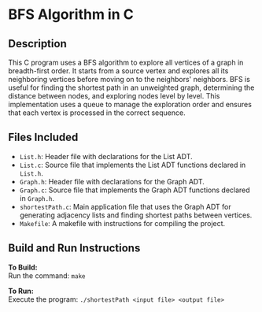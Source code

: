 # BFS Algorithm in C
## Description

This C program uses a BFS algorithm to explore all vertices of a graph in breadth-first order. It starts from a source vertex and explores all its neighboring vertices before moving on to the neighbors' neighbors. BFS is useful for finding the shortest path in an unweighted graph, determining the distance between nodes, and exploring nodes level by level. This implementation uses a queue to manage the exploration order and ensures that each vertex is processed in the correct sequence.

## Files Included

- `List.h`: Header file with declarations for the List ADT.
- `List.c`: Source file that implements the List ADT functions declared in `List.h`.
- `Graph.h`: Header file with declarations for the Graph ADT.
- `Graph.c`: Source file that implements the Graph ADT functions declared in `Graph.h`.
- `shortestPath.c`: Main application file that uses the Graph ADT for generating adjacency lists and finding shortest paths between vertices.
- `Makefile`: A makefile with instructions for compiling the project.

## Build and Run Instructions

**To Build:**  
Run the command: `make`

**To Run:**  
Execute the program: `./shortestPath <input file> <output file>`

